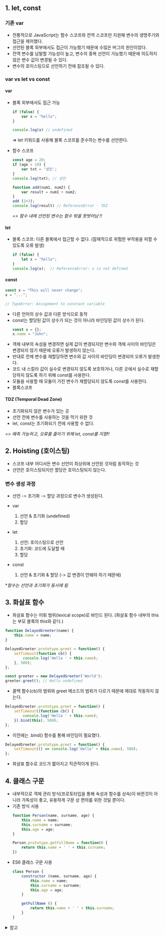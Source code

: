 ## 1. let, const

### 기존 var
- 전통적으로 JavaScript는 함수 스코프와 전역 스코프만 지원해 변수의 생명주기와 접근을 제어했다.
- 선언된 블록 외부에서도 접근이 가능했기 때문에 수많은 버그의 원인이었다.
- 전역 변수를 남발할 가능성이 높고, 변수의 중복 선언이 가능했기 때문에 의도하지 않은 변수 값이 변경될 수 있다.
- 변수의 호이스팅으로 선언하기 전에 참조될 수 있다. 

### var vs let vs const

#### var 
- 블록 외부에서도 접근 가능
    ```js
    if (false) {
        var x = "hello";
    }

    console.log(x) // undefined 
    ```

    => let 키워드를 사용해 블록 스코프를 준수하는 변수를 선언한다.
    
- 함수 스코프
    ```js
    const age = 20;
    if (age > 19) {
        var txt = '성인';
    }
    console.log(txt); // 성인
    ```

    ```js
    function add(num1, num2) {
        var result = num1 + num2;
    }
    add (2+3);
    console.log(result) // ReferenceError - TDZ
    ```
    
    _=> 함수 내에 선언된 변수는 함수 밖을 못벗어남 !!_

#### let 
- 블록 스코프: 다른 블록에서 접근할 수 없다. (잠재적으로 위험한 부작용을 피할 수 있도록 오류 발생)
    ```js
    if (false) {
        let x = "hello";
    }
    console.log(x);  // ReferenceError: x is not defined
    ```

#### const

```js
const x = "This will never change";
x = "...";

// TypeError: Assignment to constant variable
```
- 다른 언어의 상수 값과 다른 방식으로 동작
- const는 할당된 값이 상수가 되는 것이 아니라 바인딩된 값이 상수가 된다.
    ```js
    const x = {};
    x.name = "John";
    ```
- 객체 내부의 속성을 변경하면 실제 값이 변경되지만 변수와 객체 사이의 바인딩은 변경되지 않기 때문에 오류가 발생하지 않는다.
- 반대로 전체 변수를 재할당하면 변수와 값 사이의 바인딩이 변경되어 오류가 발생한다.
- 코드 내 스칼라 값이 실수로 변경되지 않도록 보호하거나, 다른 곳에서 실수로 재할당하지 않도록 하기 위해 const를 사용한다.
- 모듈을 사용할 때 모듈이 가진 변수가 재할당되지 않도록 const를 사용한다.
- 블록스코프


#### TDZ (Temporal Dead Zone)
- 초기화되지 않은 변수가 있는 곳
- 선언 전에 변수를 사용하는 것을 막기 위한 것
- let, const는 초기화되기 전에 사용할 수 없다.

_=> 예측 가능하고, 오류를 줄이기 위해 let, const를 지향!!_

## 2. Hoisting (호이스팅)
- 스코프 내부 어디서든 변수 선언이 최상위에 선언된 것처럼 동작하는 것
- 선언은 호이스팅되지만 할당은 호이스팅되지 않는다.

### 변수 생성 과정
- 선언 -> 초기화 -> 할당 과정으로 변수가 생성된다.

- var
    1. 선언 & 초기화 (undefined) 
    2. 할당
- let
    1. 선언: 호이스팅으로 선언
    2. 초기화: 코드에 도달할 때
    3. 할당
- const
    1. 선언 & 초기화 & 할당 (-> 값 변경이 안돼야 하기 때문에)

**함수는 선언과 초기화가 동시에 됨*

## 3. 화살표 함수
- 화살표 함수는 어휘 범위(lexical scope)로 바인드 된다. (화살표 함수 내부의 this는 부모 블록의 this와 같다.)
    
```js
function DelayedGreeter(name) {
    this.name = name;
}

DelayedGreeter.prototype.greet = function() {
    setTimeout(function cb() {
        console.log('Hello ' + this.name);
    }, 500);
};

const greeter = new DelayedGreeter('World');
greeter.greet(); // Hello undefined

```
- 콜백 함수(cb)의 범위와 greet 메소드의 범위가 다르기 때문에 제대로 작동하지 않는다.

```js
DelayedGreeter.prototype.greet = function() {
    setTimeout((function cb() {
        console.log('Hello ' + this.name);
    }).bind(this), 500);
};
```
- 이전에는 .bind() 함수를 통해 바인딩이 필요했다.

```js
DelayedGreeter.prototype.greet = function() {
    setTimeout(() => console.log('Hello' + this.name), 500);
};
```
- 화살표 함수로 코드가 짧아지고 직관적이게 된다.


## 4. 클래스 구문
- 내부적으로 객체 관리 방식(프로토타입을 통해 속성과 함수를 상속)이 바뀐것이 아니라 가독성이 좋고, 유용하게 구문 상 편의를 위한 것일 뿐이다.
- 기존 방식 사용
    ```js
    function Person(name, surname, age) {
        this.name = name;
        this.surname = surname;
        this.age = age;
    }

    Person.prototype.getFullName = function(0 {
        return this.name + ' ' + this.surname;
    })
    ```
- ES6 클래스 구문 사용
    ```js
    class Person {
        constructor (name, surname, age) {
            this.name = name;
            this.surname = surname;
            this.age = age;
        }

        getFullName () {
            return this.name + ' ' + this.surname;
        }
    }

<details>
<summary>참고</summary>

- [var vs let](https://www.youtube.com/watch?v=4_WLS9Lj6n4)

</details>